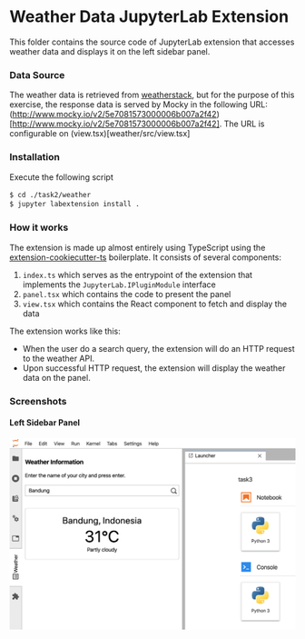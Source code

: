 # Weather Data JupyterLab Extension
This folder contains the source code of JupyterLab extension that accesses weather data and displays it on the left sidebar panel.

### Data Source
The weather data is retrieved from [weatherstack](https://weatherstack.com), but for the purpose of this exercise, the response data is served by Mocky in the following URL: (http://www.mocky.io/v2/5e7081573000006b007a2f42)[http://www.mocky.io/v2/5e7081573000006b007a2f42]. The URL is configurable on (view.tsx)[weather/src/view.tsx]

### Installation
Execute the following script
```sh
$ cd ./task2/weather
$ jupyter labextension install .
```

### How it works
The extension is made up almost entirely using TypeScript using the [extension-cookiecutter-ts](https://github.com/jupyterlab/extension-cookiecutter-ts) boilerplate.
It consists of several components:
1. `index.ts` which serves as the entrypoint of the extension that implements the `JupyterLab.IPluginModule` interface
2. `panel.tsx` which contains the code to present the panel
3. `view.tsx` which contains the React component to fetch and display the data

The extension works like this:
- When the user do a search query, the extension will do an HTTP request to the weather API.
- Upon successful HTTP request, the extension will display the weather data on the panel.


### Screenshots
#### Left Sidebar Panel
![left sidebar panel](images/sidebar.png "Left Sidebar Panel")
